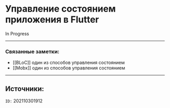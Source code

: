 # Управление состоянием приложения в Flutter

In Progress

---
### Связанные заметки:
- [[BLoC]] один из способов управления состоянием
- [[Mobx]] один из способов управления состоянием

---
**Источники**: 
- 

`ID:` 202110301912